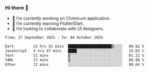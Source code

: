 ### Hi there 👋

<!--
**devcat37/devcat37** is a ✨ _special_ ✨ repository because its `README.md` (this file) appears on your GitHub profile.-->


- 🔭 I’m currently working on Chimicum application.
- 🌱 I’m currently learning Flutter/Dart.
- 👯 I’m looking to collaborate with UI designers.
<!-- - 🤔 I’m looking for help with ... -->

<!--START_SECTION:waka-->

```txt
From: 27 September 2025 - To: 04 October 2025

Dart         23 hrs 51 mins  ████████████████████▒░░░░   80.82 %
JavaScript   4 hrs 37 mins   ████░░░░░░░░░░░░░░░░░░░░░   15.65 %
Text         21 mins         ▒░░░░░░░░░░░░░░░░░░░░░░░░   01.22 %
YAML         17 mins         ▒░░░░░░░░░░░░░░░░░░░░░░░░   00.96 %
Other        11 mins         ░░░░░░░░░░░░░░░░░░░░░░░░░   00.64 %
```

<!--END_SECTION:waka-->

